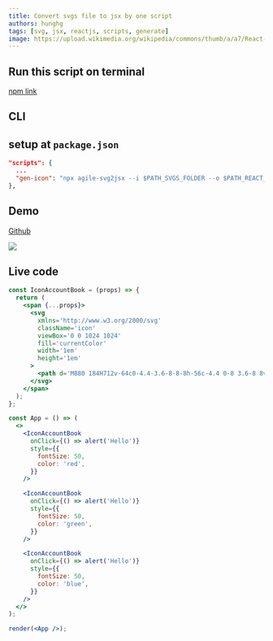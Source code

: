 ```yaml
---
title: Convert svgs file to jsx by one script
authors: hunghg
tags: [svg, jsx, reactjs, scripts, generate]
image: https://upload.wikimedia.org/wikipedia/commons/thumb/a/a7/React-icon.svg/1200px-React-icon.svg.png
---
```


<!--truncate-->

## Run this script on terminal

[npm link](https://www.npmjs.com/package/agile-svg2jsx)

## CLI

<npxConvert packageBinCli="agile-svg2jsx --i $PATH_SVGS_FOLDER --o $PATH_REACT_FOLDER"/>

## setup at `package.json`

```json
"scripts": {
  ...
  "gen-icon": "npx agile-svg2jsx --i $PATH_SVGS_FOLDER --o $PATH_REACT_FOLDER"
},
```

## Demo

[Github](https://github.com/hunghg255/react-generate-svg-2-icon)

![](https://res.cloudinary.com/hunghg255/image/upload/v1682355827/svg2jsx_bbivgm.gif)

## Live code

```jsx live noInline
const IconAccountBook = (props) => {
  return (
    <span {...props}>
      <svg
        xmlns='http://www.w3.org/2000/svg'
        className='icon'
        viewBox='0 0 1024 1024'
        fill='currentColor'
        width='1em'
        height='1em'
      >
        <path d='M880 184H712v-64c0-4.4-3.6-8-8-8h-56c-4.4 0-8 3.6-8 8v64H384v-64c0-4.4-3.6-8-8-8h-56c-4.4 0-8 3.6-8 8v64H144c-17.7 0-32 14.3-32 32v664c0 17.7 14.3 32 32 32h736c17.7 0 32-14.3 32-32V216c0-17.7-14.3-32-32-32zM648.3 426.8l-87.7 161.1h45.7c5.5 0 10 4.5 10 10v21.3c0 5.5-4.5 10-10 10h-63.4v29.7h63.4c5.5 0 10 4.5 10 10v21.3c0 5.5-4.5 10-10 10h-63.4V752c0 5.5-4.5 10-10 10h-41.3c-5.5 0-10-4.5-10-10v-51.8h-63.1c-5.5 0-10-4.5-10-10v-21.3c0-5.5 4.5-10 10-10h63.1v-29.7h-63.1c-5.5 0-10-4.5-10-10v-21.3c0-5.5 4.5-10 10-10h45.2l-88-161.1c-2.6-4.8-.9-10.9 4-13.6 1.5-.8 3.1-1.2 4.8-1.2h46c3.8 0 7.2 2.1 8.9 5.5l72.9 144.3 73.2-144.3a10 10 0 0 1 8.9-5.5h45c5.5 0 10 4.5 10 10 .1 1.7-.3 3.3-1.1 4.8z' />
      </svg>
    </span>
  );
};

const App = () => (
  <>
    <IconAccountBook
      onClick={() => alert('Hello')}
      style={{
        fontSize: 50,
        color: 'red',
      }}
    />

    <IconAccountBook
      onClick={() => alert('Hello')}
      style={{
        fontSize: 50,
        color: 'green',
      }}
    />

    <IconAccountBook
      onClick={() => alert('Hello')}
      style={{
        fontSize: 50,
        color: 'blue',
      }}
    />
  </>
);

render(<App />);
```
